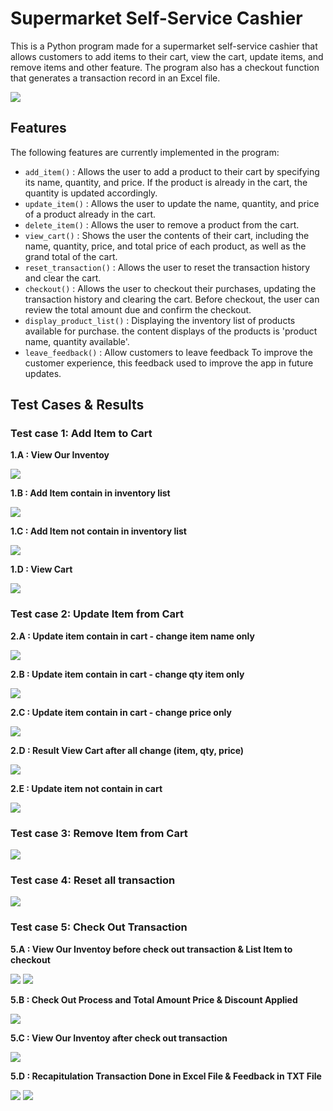 # Supermarket Self-Service Cashier
This is a Python program made for a supermarket self-service cashier that allows customers to add items to their cart, view the cart, update items, and remove items and other feature. The program also has a checkout function that generates a transaction record in an Excel file.

<img src="/img/Main Menu.png"/>

## Features
The following features are currently implemented in the program:
* `add_item()` : Allows the user to add a product to their cart by specifying its name, quantity, and price. If the product is already in the cart, the quantity is updated accordingly.
* `update_item()` : Allows the user to update the name, quantity, and price of a product already in the cart.
* `delete_item()` : Allows the user to remove a product from the cart.
* `view_cart()` : Shows the user the contents of their cart, including the name, quantity, price, and total price of each product, as well as the grand total of the cart.
* `reset_transaction()` : Allows the user to reset the transaction history and clear the cart.
* `checkout()` : Allows the user to checkout their purchases, updating the transaction history and clearing the cart. Before checkout, the user can review the total amount due and confirm the checkout.
* `display_product_list()` : Displaying the inventory list of products available for purchase. the content displays of the products is 'product name, quantity available'.
* `leave_feedback()` : Allow customers to leave feedback To improve the customer experience, this feedback used to improve the app in future updates.

## Test Cases & Results
### Test case 1: Add Item to Cart
**1.A : View Our Inventoy**

<img src="/img/Test A4.png"/>

**1.B : Add Item contain in inventory list**

<img src="/img/Test A2.png"/>

**1.C : Add Item not contain in inventory list**

<img src="/img/Test A3.png"/>

**1.D : View Cart**

<img src="/img/Test A5.png"/>

### Test case 2: Update Item from Cart
**2.A : Update item contain in cart - change item name only**

<img src="/img/Test B1.png"/>

**2.B : Update item contain in cart - change qty item only**

<img src="/img/Test B2.png"/>

**2.C : Update item contain in cart - change price only**

<img src="/img/Test B3.png"/>

**2.D : Result View Cart after all change (item, qty, price)**

<img src="/img/Test B5.png"/>

**2.E : Update item not contain in cart**

<img src="/img/Test B4.png"/>

### Test case 3: Remove Item from Cart

<img src="/img/Test C1.png"/>

### Test case 4: Reset all transaction

<img src="/img/Test D1.png"/>

### Test case 5: Check Out Transaction

**5.A : View Our Inventoy before check out transaction & List Item to checkout**

<img src="/img/Test E1.png"/>

<img src="/img/Test E2.png"/>

**5.B : Check Out Process and Total Amount Price & Discount Applied**

<img src="/img/Test E3.png"/>

**5.C : View Our Inventoy after check out transaction**

<img src="/img/Test E4.png"/>

**5.D : Recapitulation Transaction Done in Excel File & Feedback in TXT File**

<img src="/img/Test E5.png"/>

<img src="/img/Test E6.png"/>
